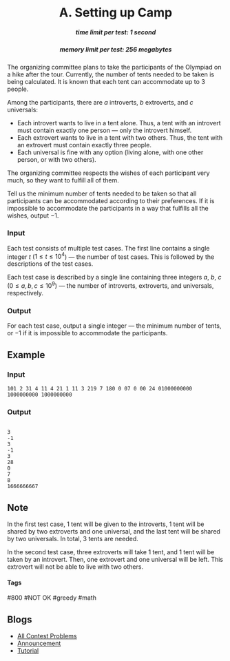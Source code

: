 <h1 style='text-align: center;'> A. Setting up Camp</h1>

<h5 style='text-align: center;'>time limit per test: 1 second</h5>
<h5 style='text-align: center;'>memory limit per test: 256 megabytes</h5>

The organizing committee plans to take the participants of the Olympiad on a hike after the tour. Currently, the number of tents needed to be taken is being calculated. It is known that each tent can accommodate up to $3$ people.

Among the participants, there are $a$ introverts, $b$ extroverts, and $c$ universals:

* Each introvert wants to live in a tent alone. Thus, a tent with an introvert must contain exactly one person — only the introvert himself.
* Each extrovert wants to live in a tent with two others. Thus, the tent with an extrovert must contain exactly three people.
* Each universal is fine with any option (living alone, with one other person, or with two others).

The organizing committee respects the wishes of each participant very much, so they want to fulfill all of them.

Tell us the minimum number of tents needed to be taken so that all participants can be accommodated according to their preferences. If it is impossible to accommodate the participants in a way that fulfills all the wishes, output $-1$.

### Input

Each test consists of multiple test cases. The first line contains a single integer $t$ ($1 \le t \le 10^4$) — the number of test cases. This is followed by the descriptions of the test cases.

Each test case is described by a single line containing three integers $a$, $b$, $c$ ($0 \le a, b, c \le 10^9$) — the number of introverts, extroverts, and universals, respectively.

### Output

For each test case, output a single integer — the minimum number of tents, or $-1$ if it is impossible to accommodate the participants.

## Example

### Input


```text
101 2 31 4 11 4 21 1 11 3 219 7 180 0 07 0 00 24 01000000000 1000000000 1000000000
```
### Output

```text

3
-1
3
-1
3
28
0
7
8
1666666667

```
## Note

In the first test case, $1$ tent will be given to the introverts, $1$ tent will be shared by two extroverts and one universal, and the last tent will be shared by two universals. In total, $3$ tents are needed.

In the second test case, three extroverts will take $1$ tent, and $1$ tent will be taken by an introvert. Then, one extrovert and one universal will be left. This extrovert will not be able to live with two others.



#### Tags 

#800 #NOT OK #greedy #math 

## Blogs
- [All Contest Problems](../Codeforces_Round_935_(Div._3).md)
- [Announcement](../blogs/Announcement.md)
- [Tutorial](../blogs/Tutorial.md)
